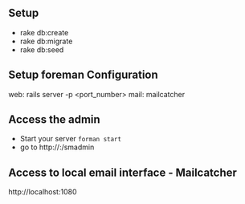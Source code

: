 ## Setup
- rake db:create
- rake db:migrate
- rake db:seed

## Setup foreman Configuration
web: rails server -p  <port_number>
mail:  mailcatcher


## Access the admin
- Start your server
    ``
        forman start
    ``
- go to http://<host>:<port>/smadmin


## Access to local email interface - Mailcatcher
http://localhost:1080


